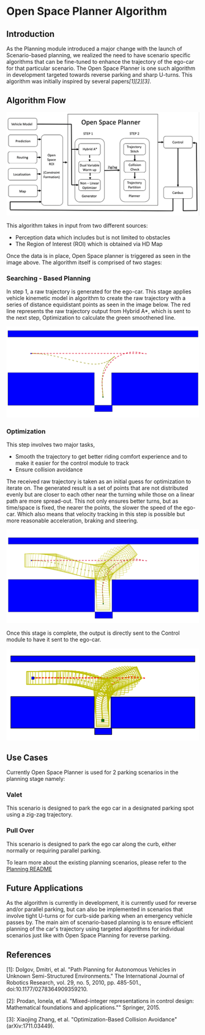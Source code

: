 # Open Space Planner Algorithm

## Introduction

As the Planning module introduced a major change with the launch of Scenario-based planning, we realized the need to have scenario specific algorithms that can be fine-tuned to enhance the trajectory of the ego-car for that particular scenario. The Open Space Planner is one such algorithm in development targeted towards reverse parking and sharp U-turns.
This algorithm was initially inspired by several papers<cite>[1]</cite><cite>[2]</cite><cite>[3]</cite>.


## Algorithm Flow

![](images/os_planner.png)

This algorithm takes in input from two different sources:
- Perception data which includes but is not limited to obstacles
- The Region of Interest (ROI) which is obtained via HD Map

Once the data is in place, Open Space planner is triggered as seen in the image above. The algorithm itself is comprised of two stages:

### Searching - Based Planning

In step 1, a raw trajectory is generated for the ego-car. This stage applies vehicle kinemetic model in algorithm to create the raw trajectory with a series of distance equidistant points as seen in the image below.
The red line represents the raw trajectory output from Hybrid A*, which is sent to the next step, Optimization to calculate the green smoothened line.

![](images/os_step1.png)


### Optimization


This step involves two major tasks,
- Smooth the trajectory to get better riding comfort experience and to make it easier for the control module to track
- Ensure collision avoidance

The received raw trajectory is taken as an initial guess for optimization to iterate on. The generated result is a set of points that are not distributed evenly but are closer to each other near the turning while those on a linear path are more spread-out.
This not only ensures better turns, but as time/space is fixed, the nearer the points, the slower the speed of the ego-car. Which also means that velocity tracking in this step is possible but more reasonable acceleration, braking and steering.

![](images/os_step2.png)

Once this stage is complete, the output is directly sent to the Control module to have it sent to the ego-car.

![](images/os_step3.png)

## Use Cases

Currently Open Space Planner is used for 2 parking scenarios in the planning stage namely:

### Valet

This scenario is designed to park the ego car in a designated parking spot using a zig-zag trajectory.

### Pull Over

This scenario is designed to park the ego car along the curb, either normally or requiring parallel parking.

To learn more about the existing planning scenarios, please refer to the [Planning README](https://github.com/ApolloAuto/apollo/tree/master/modules/planning)

## Future Applications

As the algorithm is currently in development, it is currently used for reverse and/or parallel parking, but can also be implemented in scenarios that involve tight U-turns or for curb-side parking when an emergency vehicle passes by. The main aim of scenario-based planning is to ensure efficient planning of the car's trajectory using targeted algorithms for individual scenarios just like with Open Space Planning for reverse parking.

## References

[1]:  Dolgov, Dmitri, et al. "Path Planning for Autonomous Vehicles in Unknown Semi-Structured Environments." The International Journal of Robotics Research, vol. 29, no. 5, 2010, pp. 485-501., doi:10.1177/0278364909359210.

[2]: Prodan, Ionela, et al. "Mixed-integer representations in control design: Mathematical foundations and applications."" Springer, 2015.

[3]:  Xiaojing Zhang, et al. "Optimization-Based Collision Avoidance" (arXiv:1711.03449).
